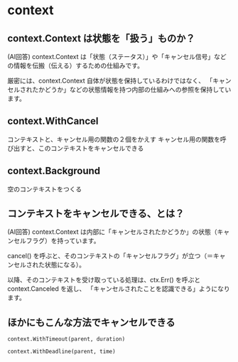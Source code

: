 # context

## context.Context は状態を「扱う」ものか？

(AI回答)
context.Context は「状態（ステータス）」や「キャンセル信号」などの情報を伝搬（伝える）するための仕組みです。

厳密には、context.Context 自体が状態を保持しているわけではなく、
「キャンセルされたかどうか」などの状態情報を持つ内部の仕組みへの参照を保持しています。

## context.WithCancel

コンテキストと、キャンセル用の関数の２個をかえす
キャンセル用の関数を呼び出すと、このコンテキストをキャンセルできる

## context.Background

空のコンテキストをつくる


## コンテキストをキャンセルできる、とは？

(AI回答)
context.Context は内部に「キャンセルされたかどうか」の状態（キャンセルフラグ）を持っています。

cancel() を呼ぶと、そのコンテキストの「キャンセルフラグ」が立つ（＝キャンセルされた状態になる）。

以降、そのコンテキストを受け取っている処理は、ctx.Err() を呼ぶと context.Canceled を返し、
「キャンセルされたことを認識できる」ようになります。

## ほかにもこんな方法でキャンセルできる

`context.WithTimeout(parent, duration)`

`context.WithDeadline(parent, time)`
